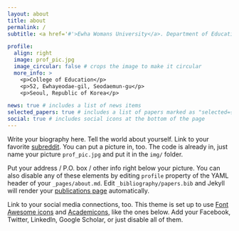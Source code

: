 ```yaml
---
layout: about
title: about
permalink: /
subtitle: <a href='#'>Ewha Womans University</a>. Department of Educational Technology. M.A. Student. kkw295@ewha.ac.kr

profile:
  align: right
  image: prof_pic.jpg
  image_circular: false # crops the image to make it circular
  more_info: >
    <p>College of Education</p>
    <p>52, Ewhayeodae-gil, Seodaemun-gu</p>
    <p>Seoul, Republic of Korea</p>

news: true # includes a list of news items
selected_papers: true # includes a list of papers marked as "selected={true}"
social: true # includes social icons at the bottom of the page
---
```


Write your biography here. Tell the world about yourself. Link to your favorite [subreddit](http://reddit.com). You can put a picture in, too. The code is already in, just name your picture `prof_pic.jpg` and put it in the `img/` folder.

Put your address / P.O. box / other info right below your picture. You can also disable any of these elements by editing `profile` property of the YAML header of your `_pages/about.md`. Edit `_bibliography/papers.bib` and Jekyll will render your [publications page](/al-folio/publications/) automatically.

Link to your social media connections, too. This theme is set up to use [Font Awesome icons](https://fontawesome.com/) and [Academicons](https://jpswalsh.github.io/academicons/), like the ones below. Add your Facebook, Twitter, LinkedIn, Google Scholar, or just disable all of them.
